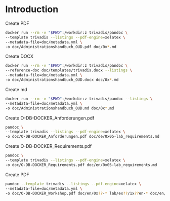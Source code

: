 # Introduction 




Create PDF

```bash
docker run --rm -v "$PWD":/workdir:z trivadis/pandoc \
--template trivadis --listings --pdf-engine=xelatex \
--metadata-file=doc/metadata.yml \
-o doc/Administrationshandbuch_OUD.pdf doc/0x*.md
```

Create DOCX

```bash
docker run --rm -v "$PWD":/workdir:z trivadis/pandoc \
--reference-doc doc/templates/trivadis.docx --listings \
--metadata-file=doc/metadata.yml \
-o doc/Administrationshandbuch_OUD.docx doc/0x*.md
```


Create md

```bash
docker run --rm -v "$PWD":/workdir:z trivadis/pandoc --listings \
--metadata-file=doc/metadata.yml \
-o doc/Administrationshandbuch_OUD.md doc/0x*.md
```

Create O-DB-DOCKER_Anforderungen.pdf

```bash
pandoc \
--template trivadis --listings --pdf-engine=xelatex \
-o doc/O-DB-DOCKER_Anforderungen.pdf doc/de/0x05-lab_requirements.md
```

Create O-DB-DOCKER_Requirements.pdf

```bash
pandoc \
--template trivadis --listings --pdf-engine=xelatex \
-o doc/O-DB-DOCKER_Requirements.pdf doc/en/0x05-lab_requirements.md
```

Create PDF

```bash
pandoc --template trivadis --listings --pdf-engine=xelatex \
--metadata-file=doc/metadata.yml \
-o doc/O-DB-DOCKER_Workshop.pdf doc/en/0x??-* lab/ex??/1x??en-* doc/en/9x??-*
```